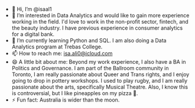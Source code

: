 - 👋 Hi, I’m @isaal1
- 👀 I’m interested in Data Analytics and would like to gain more experience working in the field. I'd love to work in the non-profit sector, fintech, and the beauty industry. I have previous experience in consumer analytics for a digital bank.
- 🌱 I’m currently learning Python and SQL. I am also doing a Data Analytics program at Trebas College.
- 📫 How to reach me: isa.ali0@icloud.com
- 😄 A little bit about me: Beyond my work experience, I also have a BA in Politics and Governance. I am part of the Ballroom community in Toronto, I am really passionate about Queer and Trans rights, and I enjoy going to drop in pottery workshops. I used to play rugby, and I am really passionate about the arts, specifically Musical Theatre. Also, I know this is controversial, but I like pineapples on my pizza 🍕.
- ⚡ Fun fact: Australia is wider than the moon.

<!---
isaal1/isaal1 is a ✨ special ✨ repository because its `README.md` (this file) appears on your GitHub profile.
You can click the Preview link to take a look at your changes.
--->
